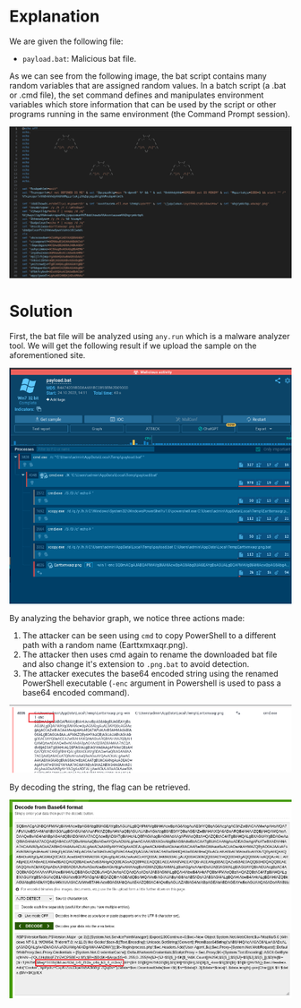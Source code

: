 # Explanation
We are given the following file:
* `payload.bat`: Malicious bat file.

As we can see from the following image, the bat script contains many random variables that are assigned random values. In a batch script (a .bat or .cmd file), the set command defines and manipulates environment variables which store information that can be used by the script or other programs running in the same environment (the Command Prompt session).

<p align='center'>
  <img src='/images/anyrun5.png' alt="VirusTotal">
</p>

# Solution

First, the bat file will be analyzed using `any.run` which is a malware analyzer tool.
We will get the following result if we upload the sample on the aforementioned site.

<p align='center'>
  <img src='/images/anyrun1.png' alt="VirusTotal">
</p>

By analyzing the behavior graph, we notice three actions made:
1. The attacker can be seen using `cmd` to copy PowerShell to a different path with a random name (Earttxmxaqr.png). 
1. The attacker then uses cmd again to rename the downloaded bat file and also change it's extension to `.png.bat` to avoid detection.
1. The attacker executes the base64 encoded string using the renamed PowerShell executable (`-enc` argument in Powershell is used to pass a base64 encoded command).

<p align='center'>
  <img src='/images/anyrun3.png' alt="VirusTotal">
</p>

By decoding the string, the flag can be retrieved.

<p align='center'>
  <img src='/images/anyrun4.png' alt="VirusTotal">
</p>
